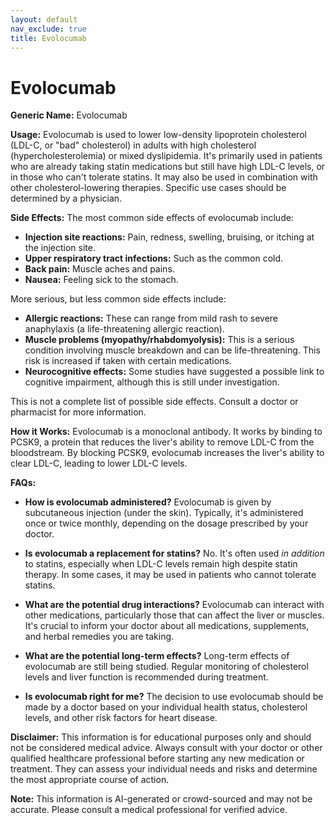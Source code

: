 ```yaml
---
layout: default
nav_exclude: true
title: Evolocumab
---
```


# Evolocumab

**Generic Name:** Evolocumab

**Usage:**  Evolocumab is used to lower low-density lipoprotein cholesterol (LDL-C, or "bad" cholesterol) in adults with high cholesterol (hypercholesterolemia) or mixed dyslipidemia. It's primarily used in patients who are already taking statin medications but still have high LDL-C levels, or in those who can't tolerate statins.  It may also be used in combination with other cholesterol-lowering therapies.  Specific use cases should be determined by a physician.

**Side Effects:**  The most common side effects of evolocumab include:

* **Injection site reactions:** Pain, redness, swelling, bruising, or itching at the injection site.
* **Upper respiratory tract infections:** Such as the common cold.
* **Back pain:**  Muscle aches and pains.
* **Nausea:** Feeling sick to the stomach.

More serious, but less common side effects include:

* **Allergic reactions:**  These can range from mild rash to severe anaphylaxis (a life-threatening allergic reaction).
* **Muscle problems (myopathy/rhabdomyolysis):**  This is a serious condition involving muscle breakdown and can be life-threatening. This risk is increased if taken with certain medications.
* **Neurocognitive effects:**  Some studies have suggested a possible link to cognitive impairment, although this is still under investigation.

This is not a complete list of possible side effects.  Consult a doctor or pharmacist for more information.

**How it Works:** Evolocumab is a monoclonal antibody.  It works by binding to PCSK9, a protein that reduces the liver's ability to remove LDL-C from the bloodstream. By blocking PCSK9, evolocumab increases the liver's ability to clear LDL-C, leading to lower LDL-C levels.

**FAQs:**

* **How is evolocumab administered?** Evolocumab is given by subcutaneous injection (under the skin).  Typically, it's administered once or twice monthly, depending on the dosage prescribed by your doctor.

* **Is evolocumab a replacement for statins?** No.  It's often used *in addition* to statins, especially when LDL-C levels remain high despite statin therapy.  In some cases, it may be used in patients who cannot tolerate statins.

* **What are the potential drug interactions?** Evolocumab can interact with other medications, particularly those that can affect the liver or muscles.  It's crucial to inform your doctor about all medications, supplements, and herbal remedies you are taking.

* **What are the potential long-term effects?** Long-term effects of evolocumab are still being studied.  Regular monitoring of cholesterol levels and liver function is recommended during treatment.

* **Is evolocumab right for me?**  The decision to use evolocumab should be made by a doctor based on your individual health status, cholesterol levels, and other risk factors for heart disease.


**Disclaimer:** This information is for educational purposes only and should not be considered medical advice.  Always consult with your doctor or other qualified healthcare professional before starting any new medication or treatment.  They can assess your individual needs and risks and determine the most appropriate course of action.


**Note:** This information is AI-generated or crowd-sourced and may not be accurate. Please consult a medical professional for verified advice.